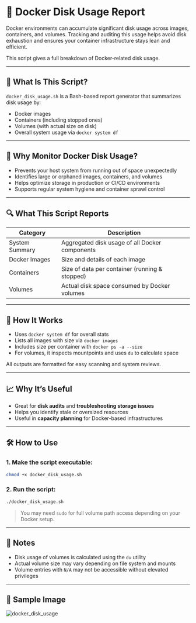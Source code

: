 # 💽 Docker Disk Usage Report

Docker environments can accumulate significant disk usage across images, containers, and volumes. Tracking and auditing this usage helps avoid disk exhaustion and ensures your container infrastructure stays lean and efficient.

This script gives a full breakdown of Docker-related disk usage.

---

## 📌 What Is This Script?

`docker_disk_usage.sh` is a Bash-based report generator that summarizes disk usage by:

- Docker images
- Containers (including stopped ones)
- Volumes (with actual size on disk)
- Overall system usage via `docker system df`

---

## 🎯 Why Monitor Docker Disk Usage?

- Prevents your host system from running out of space unexpectedly  
- Identifies large or orphaned images, containers, and volumes  
- Helps optimize storage in production or CI/CD environments  
- Supports regular system hygiene and container sprawl control  

---

## 🔍 What This Script Reports

| Category           | Description                                           |
|--------------------|-------------------------------------------------------|
| System Summary     | Aggregated disk usage of all Docker components        |
| Docker Images      | Size and details of each image                        |
| Containers         | Size of data per container (running & stopped)        |
| Volumes            | Actual disk space consumed by Docker volumes          |

---

## 🧠 How It Works

- Uses `docker system df` for overall stats  
- Lists all images with size via `docker images`  
- Includes size per container with `docker ps -a --size`  
- For volumes, it inspects mountpoints and uses `du` to calculate space  

All outputs are formatted for easy scanning and system reviews.

---

## 📈 Why It’s Useful

- Great for **disk audits** and **troubleshooting storage issues**  
- Helps you identify stale or oversized resources  
- Useful in **capacity planning** for Docker-based infrastructures  

---

## 🛠️ How to Use

### 1. Make the script executable:

```bash
chmod +x docker_disk_usage.sh
```

### 2. Run the script:

```bash
./docker_disk_usage.sh
```

> You may need `sudo` for full volume path access depending on your Docker setup.

---

## 📄 Notes

- Disk usage of volumes is calculated using the `du` utility  
- Actual volume size may vary depending on file system and mounts  
- Volume entries with `N/A` may not be accessible without elevated privileges  

---

## 📸 Sample Image

![docker_disk_usage](https://github.com/user-attachments/assets/bb1ea213-d73d-4c6f-9c02-cf2dafb52048)
